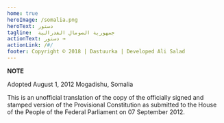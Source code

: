 ```yaml
---
home: true
heroImage: /somalia.png
heroText: دستور
tagline:  جمهورية الصومال الفدرالية
actionText: دستور →
actionLink: /#/
footer: Copyright © 2018 | Dastuurka | Developed Ali Salad
---
```


<div class="tip custom-block"><p class="custom-block-title"></p><strong>NOTE</strong><p>Adopted August 1, 2012
Mogadishu, Somalia</p>

<p>This is an unofficial translation of the copy of the officially signed and stamped version of the Provisional Constitution as submitted to the House of the People of the Federal Parliament on 07 September 2012.</p>
</div>